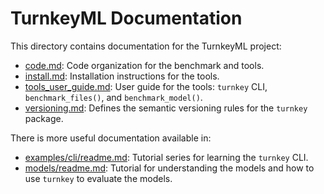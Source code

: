 # TurnkeyML Documentation

This directory contains documentation for the TurnkeyML project:
- [code.md](https://github.com/aig-bench/onnxmodelzoo/blob/main/toolchain/docs/code.md): Code organization for the benchmark and tools.
- [install.md](https://github.com/aig-bench/onnxmodelzoo/blob/main/toolchain/docs/install.md): Installation instructions for the tools.
- [tools_user_guide.md](https://github.com/aig-bench/onnxmodelzoo/blob/main/toolchain/docs/tools_user_guide.md): User guide for the tools: `turnkey` CLI, `benchmark_files()`, and `benchmark_model()`.
- [versioning.md](https://github.com/aig-bench/onnxmodelzoo/blob/main/toolchain/docs/versioning.md): Defines the semantic versioning rules for the `turnkey` package.

There is more useful documentation available in:
- [examples/cli/readme.md](https://github.com/aig-bench/onnxmodelzoo/blob/main/toolchain/examples/cli/readme.md): Tutorial series for learning the `turnkey` CLI.
- [models/readme.md](https://github.com/aig-bench/onnxmodelzoo/blob/main/toolchain/models/readme.md): Tutorial for understanding the models and how to use `turnkey` to evaluate the models.